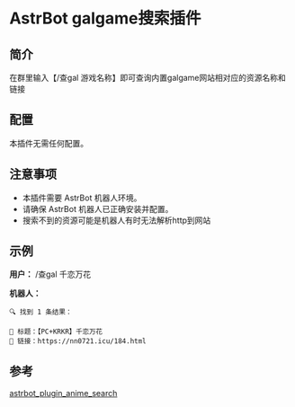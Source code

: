 # AstrBot galgame搜索插件

## 简介

在群里输入【/查gal 游戏名称】即可查询内置galgame网站相对应的资源名称和链接

## 配置

本插件无需任何配置。

## 注意事项

*   本插件需要 AstrBot 机器人环境。
*   请确保 AstrBot 机器人已正确安装并配置。
*	搜索不到的资源可能是机器人有时无法解析http到网站

## 示例

**用户：** /查gal 千恋万花

**机器人：** 

	🔍 找到 1 条结果：

	📌 标题：【PC+KRKR】千恋万花
	🔗 链接：https://nn0721.icu/184.html

## 参考

[astrbot_plugin_anime_search](https://github.com/xiamuceer-j/astrbot_plugin_anime_search)
